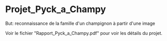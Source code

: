 # Projet_Pyck_a_Champy
But: reconnaissance de la famille d'un champignon à partir d'une image

Voir le fichier "Rapport_Pyck_a_Champy.pdf" pour voir les détails du projet.
